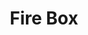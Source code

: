 ---
title: Fire Box
layout: deck
era: 2019
description: 1st Place World Championships 2019 - Seniors - Kaya Lichtleitner
links:
  - href: https://limitlesstcg.com/decks/list/13361
    title: Limitless Page
  - href: https://bulbapedia.bulbagarden.net/wiki/Fire_Box_(TCG)
    title: Bulbapedia
cards:
  pokemon:
    - name: Jirachi
      set: TEU
      number: 99
      quantity: 4
    - name: Dedenne-GX
      set: UNB
      number: 57
      quantity: 3
    - name: Vulpix
      set: TEU
      number: 15
      quantity: 2
    - name: Ninetales
      set: TEU
      number: 16
      quantity: 2
    - name: Reshiram & Charizard-GX
      set: UNB
      number: 20
      quantity: 2
    - name: Heatran-GX
      set: UNM
      number: 25
      quantity: 1
    - name: Turtonator
      set: DRM
      number: 50
      quantity: 1
    - name: Victini ♢
      set: DRM
      number: 7
      quantity: 1
  trainers:
    - name: Welder
      set: UNB
      number: 189
      quantity: 4
    - name: Acro Bike
      set: CES
      number: 123
      quantity: 4
    - name: Cherish Ball
      set: UNM
      number: 191
      quantity: 4
    - name: Pokémon Communication
      set: TEU
      number: 152
      quantity: 3
    - name: Switch
      set: CES
      number: 147
      quantity: 3
    - name: Fiery Flint
      set: DRM
      number: 60
      quantity: 1
    - name: Pal Pad
      set: UPR
      number: 132
      quantity: 1
    - name: Escape Board
      set: UPR
      number: 122
      quantity: 2
    - name: Giant Hearth
      set: UNM
      number: 197
      quantity: 3
    - name: Heat Factory ♢
      set: LOT
      number: 178
      quantity: 1
  energy:
    - name: Fire Energy
      set: Energy
      number: 28
      quantity: 18
---